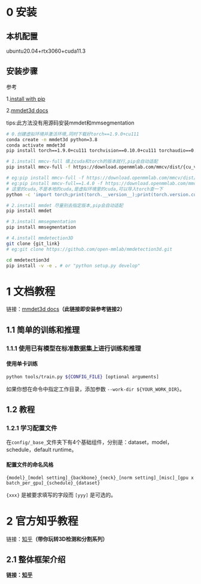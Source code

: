 # 0 安装
## 本机配置

ubuntu20.04+rtx3060+cuda11.3

## 安装步骤

参考

1.[install with pip](https://mmcv.readthedocs.io/en/latest/get_started/installation.html)

2.[mmdet3d docs](https://mmdetection3d.readthedocs.io/zh_CN/latest/getting_started.html)

tips:此方法没有用源码安装mmdet和mmsegmentation

```bash
# 0.创建虚拟环境并激活环境,同时下载好torch==1.9.0+cu111
conda create -n mmdet3d python=3.8
conda activate mmdet3d
pip install torch==1.9.0+cu111 torchvision==0.10.0+cu111 torchaudio==0.9.0 -f https://download.pytorch.org/whl/torch_stable.html

# 1.install mmcv-full 填上cuda和torch的版本就行,pip会自动适配
pip install mmcv-full -f https://download.openmmlab.com/mmcv/dist/{cu_version}/{torch_version}/index.html

# eg:pip install mmcv-full -f https://download.openmmlab.com/mmcv/dist/cu111/torch1.90/index.html
# eg:pip install mmcv-full==1.4.0 -f https://download.openmmlab.com/mmcv/dist/cu111/torch1.9/index.html
# 这里的cuda,不是本地的cuda,是虚拟环境里的cuda,可以导入torch查一下
python -c 'import torch;print(torch.__version__);print(torch.version.cuda)'

# 2.install mmdet 尽量别去指定版本,pip会自动适配
pip install mmdet

# 3.install mmsegmentation
pip install mmsegmentation

# 4.install mmdetection3D
git clone {git_link}
# eg:git clone https://github.com/open-mmlab/mmdetection3d.git

cd mmdetection3d
pip install -v -e . # or "python setup.py develop"
```



# 1 文档教程

链接：[mmdet3d docs](https://mmdetection3d.readthedocs.io/zh_CN/latest/getting_started.html)**（此链接即安装参考链接2）**



## 1.1 简单的训练和推理

### 1.1.1 使用已有模型在标准数据集上进行训练和推理

#### 使用单卡训练

```bash
python tools/train.py ${CONFIG_FILE} [optional arguments]
```

如果你想在命令中指定工作目录，添加参数 `--work-dir ${YOUR_WORK_DIR}`。



## 1.2 教程

### 1.2.1 学习配置文件

在`config/_base_`文件夹下有4个基础组件，分别是：dataset，model，schedule，default runtime。



#### 配置文件的命名风格

```
{model}_[model setting]_{backbone}_{neck}_[norm setting]_[misc]_[gpu x batch_per_gpu]_{schedule}_{dataset}
```

`{xxx}` 是被要求填写的字段而 `[yyy]` 是可选的。



# 2 官方知乎教程

链接：[知乎](https://zhuanlan.zhihu.com/p/478307528)**（带你玩转3D检测和分割系列）**



## 2.1 整体框架介绍

**链接：[知乎](https://zhuanlan.zhihu.com/p/478307528)**

